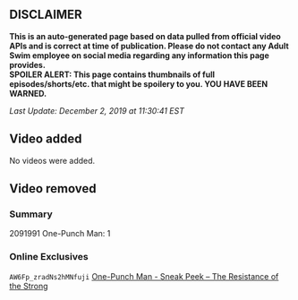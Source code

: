 ## DISCLAIMER
**This is an auto-generated page based on data pulled from official video APIs and is correct at time of publication. Please do not contact any Adult Swim employee on social media regarding any information this page provides.**  
**SPOILER ALERT: This page contains thumbnails of full episodes/shorts/etc. that might be spoilery to you. YOU HAVE BEEN WARNED.**  

_Last Update: December 2, 2019 at 11:30:41 EST_
## Video added
No videos were added.  
## Video removed
### Summary
2091991 One-Punch Man: 1  
### Online Exclusives
`AW6Fp_zradNs2hMNfuji` [One-Punch Man - Sneak Peek – The Resistance of the Strong](https://www.adultswim.com/videos/one-punch-man/sneak-peek-the-resistance-of-the-strong)  
